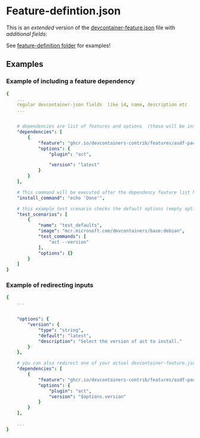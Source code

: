 # Feature-defintion.json

This is an *extended* version of the [devcontainer-feature.json](https://containers.dev/implementors/features/#devcontainer-feature-json-properties) file with *additional fields*:

See [feature-definition folder](https://github.com/devcontainers-contrib/features/tree/main/feature_definitions) for examples!

## Examples

### Example of including a feature dependency

```yaml
{   
    ...
    regular devcontainer-json fields  like id, name, description etc
    ...


    # dependencies are list of features and options  (those will be installed as prerequisites to your feature)
    "dependencies": [
        {
            "feature": "ghcr.io/devcontainers-contrib/features/asdf-package:latest",
            "options": {
                "plugin": "act",

                "version": "latest"
            }
        }
    ],

    # This command will be executed after the dependency feature list has been installed
    "install_command": "echo 'Done'",

    # this example test scenario checks the default options (empty options dict), each test_command should exit wth code `0` if your feature is installed correctly.
    "test_scenarios": [
        {
            "name": "test_defaults",
            "image": "mcr.microsoft.com/devcontainers/base:debian",
            "test_commands": [
                "act --version"
            ],
            "options": {}
        }
    ]
}
```

### Example of redirecting inputs

```yaml
{
    ...


    "options": {
        "version": {
            "type": "string",
            "default": "latest",
            "description": "Select the version of act to install."
        }
    },

    # you can also redirect one of your actual devcontainer-feature.json options values into a dependency input, note the `$options.version` pointer to the asdf-package version option
    "dependencies": [
        {
            "feature": "ghcr.io/devcontainers-contrib/features/asdf-package:latest",
            "options": {
                "plugin": "act",
                "version": "$options.version"
            }
        }
    ],

    ...
}
```
